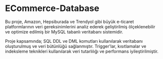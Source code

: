 # ECommerce-Database
Bu proje, Amazon, Hepsiburada ve Trendyol gibi büyük e-ticaret platformlarının veri gereksinimlerini analiz ederek geliştirilmiş ölçeklenebilir ve optimize edilmiş bir MySQL tabanlı veritabanı sistemidir.

Proje kapsamında;
SQL DDL ve DML komutları kullanılarak veritabanı oluşturulmuş ve veri bütünlüğü sağlanmıştır.
Trigger'lar, kısıtlamalar ve indeksleme teknikleri kullanılarak veri tutarlılığı ve performans iyileştirilmiştir.

